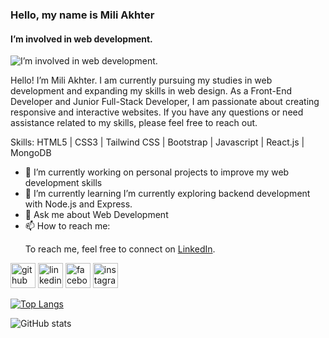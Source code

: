 ### Hello, my name is Mili Akhter
#### I’m involved in web development.
![I’m involved in web development.]([https://media.licdn.com/dms/image/v2/D5616AQEMvDIE58Dz5g/profile-displaybackgroundimage-shrink_350_1400/profile-displaybackgroundimage-shrink_350_1400/0/1728921069657?e=1734566400&v=beta&t=7bABIU2_OS69ULj67eMhx4cUaL5Fyj4CUrm5BggSzHc](https://www.linkedin.com/in/mili-akther-88a0bb227/overlay/background-image/))

Hello! I’m Mili Akhter. I am currently pursuing my studies in web development and expanding my skills in web design. As a Front-End Developer and Junior Full-Stack Developer, I am passionate about creating responsive and interactive websites. If you have any questions or need assistance related to my skills, please feel free to reach out.



Skills: HTML5 | CSS3 | Tailwind CSS | Bootstrap | Javascript | React.js | MongoDB 

- 🔭 I’m currently working on personal projects to improve my web development skills 
- 🌱 I’m currently learning I’m currently exploring backend development with Node.js and Express. 
- 💬 Ask me about Web Development 
- 📫 How to reach me:<p>To reach me, feel free to connect on <a href="https://www.linkedin.com/in/mili-akther-88a0bb227/" target="_blank">LinkedIn</a>.</p> 


[<img src='https://cdn.jsdelivr.net/npm/simple-icons@3.0.1/icons/github.svg' alt='github' height='40'>](https://github.com/Mili-Akther)  [<img src='https://cdn.jsdelivr.net/npm/simple-icons@3.0.1/icons/linkedin.svg' alt='linkedin' height='40'>](https://www.linkedin.com/in/mili-akther/)  [<img src='https://cdn.jsdelivr.net/npm/simple-icons@3.0.1/icons/facebook.svg' alt='facebook' height='40'>](https://www.facebook.com/mili.akther)  [<img src='https://cdn.jsdelivr.net/npm/simple-icons@3.0.1/icons/instagram.svg' alt='instagram' height='40'>](https://www.instagram.com/mili.akter.milu/)  

[![Top Langs](https://github-readme-stats.vercel.app/api/top-langs/?username=Mili-Akther)](https://github.com/anuraghazra/github-readme-stats)

![GitHub stats](https://github-readme-stats.vercel.app/api?username=Mili-Akther&show_icons=true)  

